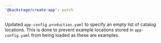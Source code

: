 ```yaml
---
'@backstage/create-app': patch
---
```


Updated `app-config.production.yaml` to specify an empty list of catalog locations. This is done to prevent example locations stored in `app-config.yaml` from being loaded as these are examples.
